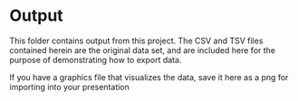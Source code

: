 # Output

This folder contains output from this project. The CSV and TSV files contained herein are the original data set, and are included here for the purpose of demonstrating how to export data.

If you have a graphics file that visualizes the data, save it here as a png for importing into your presentation